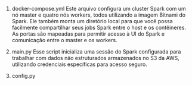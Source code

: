1. docker-compose.yml
Este arquivo configura um cluster Spark com um nó master e quatro nós workers, todos utilizando a imagem Bitnami do Spark. Ele também monta um diretório local para que você possa facilmente compartilhar seus jobs Spark entre o host e os contêineres. As portas são mapeadas para permitir acesso à UI do Spark e comunicação entre o master e os workers.

2. main.py
Esse script inicializa uma sessão do Spark configurada para trabalhar com dados não estruturados armazenados no S3 da AWS, utilizando credenciais específicas para acesso seguro.

3. config.py